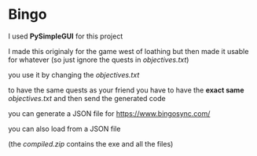 # Bingo

I used **PySimpleGUI** for this project

I made this originaly for the game west of loathing but then made it usable for whatever (so just ignore the quests in *objectives.txt*)

you use it by changing the *objectives.txt*

to have the same quests as your friend you have to have the **exact same** *objectives.txt* and then send the generated code

you can generate a JSON file for https://www.bingosync.com/

you can also load from a JSON file

(the *compiled.zip* contains the exe and all the files)
